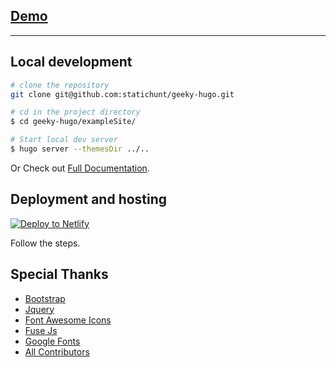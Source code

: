 
## [Demo](http://www.charlesdpj.com)


---




## Local development

```bash
# clone the repository
git clone git@github.com:statichunt/geeky-hugo.git

# cd in the project directory
$ cd geeky-hugo/exampleSite/

# Start local dev server
$ hugo server --themesDir ../..
```
Or Check out [Full Documentation](https://docs.gethugothemes.com/geeky/?ref=github).


## Deployment and hosting

[![Deploy to
Netlify](https://www.netlify.com/img/deploy/button.svg)](https://app.netlify.com/start/deploy?repository=https://github.com/statichunt/geeky-hugo)

Follow the steps.


<!-- resources -->
## Special Thanks
- [Bootstrap](https://getbootstrap.com)
- [Jquery](https://jquery.com)
- [Font Awesome Icons](https://fontawesome.com)
- [Fuse Js](https://fusejs.io)
- [Google Fonts](https://fonts.google.com/)
- [All Contributors](https://github.com/statichunt/geeky-hugo/graphs/contributors)
